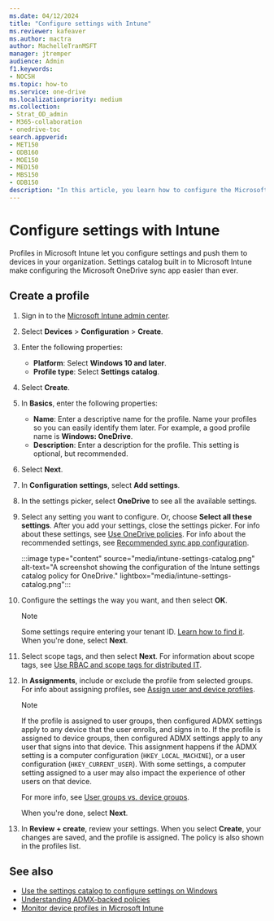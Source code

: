 ```yaml
---
ms.date: 04/12/2024
title: "Configure settings with Intune"
ms.reviewer: kafeaver
ms.author: mactra
author: MachelleTranMSFT
manager: jtremper
audience: Admin
f1.keywords:
- NOCSH
ms.topic: how-to
ms.service: one-drive
ms.localizationpriority: medium
ms.collection: 
- Strat_OD_admin
- M365-collaboration
- onedrive-toc
search.appverid:
- MET150
- ODB160
- MOE150
- MED150
- MBS150
- ODB150
description: "In this article, you learn how to configure the Microsoft OneDrive sync app by using settings catalog in Microsoft Intune."
---
```


# Configure settings with Intune

Profiles in Microsoft Intune let you configure settings and push them to devices in your organization. Settings catalog built in to Microsoft Intune make configuring the Microsoft OneDrive sync app easier than ever.

## Create a profile

1. Sign in to the [Microsoft Intune admin center](https://go.microsoft.com/fwlink/?linkid=2109431).
1. Select **Devices** > **Configuration** > **Create**.
1. Enter the following properties:

    - **Platform**: Select **Windows 10 and later**.
    - **Profile type**: Select **Settings catalog**.

1. Select **Create**.
1. In **Basics**, enter the following properties:

    - **Name**: Enter a descriptive name for the profile. Name your profiles so you can easily identify them later. For example, a good profile name is **Windows: OneDrive**.
    - **Description**: Enter a description for the profile. This setting is optional, but recommended.

1. Select **Next**.

1. In **Configuration settings**, select **Add settings**.

1. In the settings picker, select **OneDrive** to see all the available settings.

1. Select any setting you want to configure. Or, choose **Select all these settings**. After you add your settings, close the settings picker.
    For info about these settings, see [Use OneDrive policies](use-group-policy.md). For info about the recommended settings, see [Recommended sync app configuration](ideal-state-configuration.md).

    :::image type="content" source="media/intune-settings-catalog.png" alt-text="A screenshot showing the configuration of the Intune settings catalog policy for OneDrive." lightbox="media/intune-settings-catalog.png":::

1. Configure the settings the way you want, and then select **OK**.
    > [!NOTE]
    > Some settings require entering your tenant ID. [Learn how to find it](find-your-office-365-tenant-id.md). When you're done, select **Next**.

1. Select scope tags, and then select **Next**. For information about scope tags, see [Use RBAC and scope tags for distributed IT](/mem/intune/fundamentals/scope-tags).

1. In **Assignments**, include or exclude the profile from selected groups. For info about assigning profiles, see [Assign user and device profiles](/mem/intune/configuration/device-profile-assign).

    > [!NOTE]
    > If the profile is assigned to user groups, then configured ADMX settings apply to any device that the user enrolls, and signs in to. If the profile is assigned to device groups, then configured ADMX settings apply to any user that signs into that device. This assignment happens if the ADMX setting is a computer configuration (`HKEY_LOCAL_MACHINE`), or a user configuration (`HKEY_CURRENT_USER`). With some settings, a computer setting assigned to a user may also impact the experience of other users on that device.
    >
    > For more info, see [User groups vs. device groups](/mem/intune/configuration/device-profile-assign#user-groups-vs-device-groups).

    When you're done, select **Next**.

1. In **Review + create**, review your settings. When you select **Create**, your changes are saved, and the profile is assigned. The policy is also shown in the profiles list.

## See also

- [Use the settings catalog to configure settings on Windows](/mem/intune/configuration/settings-catalog)
- [Understanding ADMX-backed policies](/windows/client-management/mdm/understanding-admx-backed-policies)
- [Monitor device profiles in Microsoft Intune](/mem/intune/configuration/device-profile-monitor)
